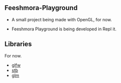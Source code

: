 ## Feeshmora-Playground
- A small project being made with OpenGL, for now.

- Feeshmora Playground is being developed in Repl it.

## Libraries
For now.

-  [glfw](https://github.com/glfw/glfw)
-  [stb](https://github.com/nothings/stb)
-  [glm](https://github.com/g-truc/glm)
